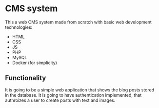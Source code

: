 # CMS system
This a web CMS system made from scratch with basic web development technologies:
* HTML
* CSS
* JS
* PHP
* MySQL
* Docker (for simplicity)

## Functionality
It is going to be a simple web application that shows the blog posts stored in the database. It is going to have authentication implemented, that authroizes a user to create posts with text and images.
